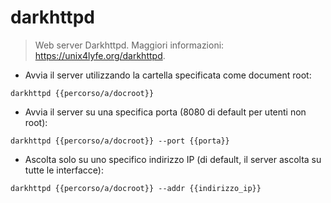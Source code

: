 # darkhttpd

> Web server Darkhttpd.
> Maggiori informazioni: <https://unix4lyfe.org/darkhttpd>.

- Avvia il server utilizzando la cartella specificata come document root:

`darkhttpd {{percorso/a/docroot}}`

- Avvia il server su una specifica porta (8080 di default per utenti non root):

`darkhttpd {{percorso/a/docroot}} --port {{porta}}`

- Ascolta solo su uno specifico indirizzo IP (di default, il server ascolta su tutte le interfacce):

`darkhttpd {{percorso/a/docroot}} --addr {{indirizzo_ip}}`
